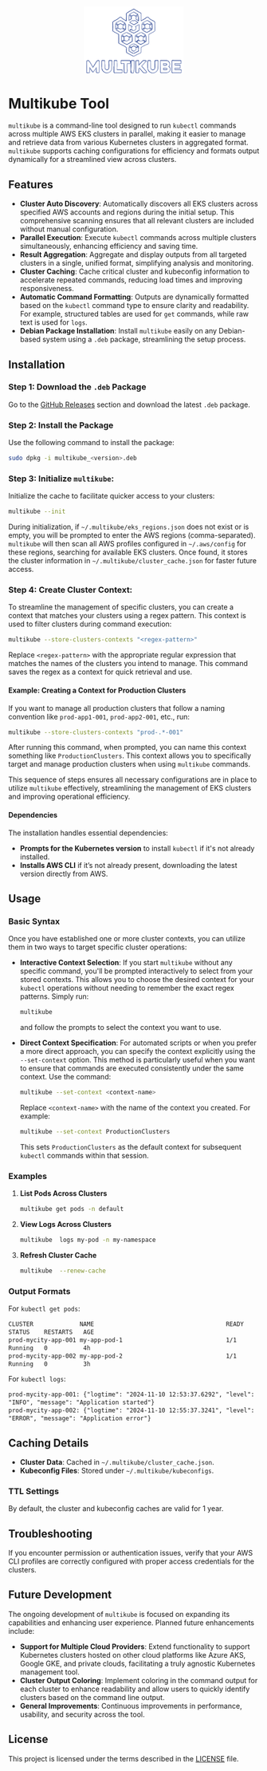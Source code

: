 <p align="center">
  <img src="assets/images/multikube_white.png" width="200">
</p>

# Multikube Tool

`multikube` is a command-line tool designed to run `kubectl` commands across multiple AWS EKS clusters in parallel, making it easier to manage and retrieve data from various Kubernetes clusters in aggregated format. `multikube` supports caching configurations for efficiency and formats output dynamically for a streamlined view across clusters.

## Features

- **Cluster Auto Discovery**: Automatically discovers all EKS clusters across specified AWS accounts and regions during the initial setup. This comprehensive scanning ensures that all relevant clusters are included without manual configuration.
- **Parallel Execution**: Execute `kubectl` commands across multiple clusters simultaneously, enhancing efficiency and saving time.
- **Result Aggregation**: Aggregate and display outputs from all targeted clusters in a single, unified format, simplifying analysis and monitoring.
- **Cluster Caching**: Cache critical cluster and kubeconfig information to accelerate repeated commands, reducing load times and improving responsiveness.
- **Automatic Command Formatting**: Outputs are dynamically formatted based on the `kubectl` command type to ensure clarity and readability. For example, structured tables are used for `get` commands, while raw text is used for `logs`.
- **Debian Package Installation**: Install `multikube` easily on any Debian-based system using a `.deb` package, streamlining the setup process.

## Installation

### Step 1: Download the `.deb` Package

Go to the [GitHub Releases](https://github.com/yourrepo/multikube/releases) section and download the latest `.deb` package.

### Step 2: Install the Package

Use the following command to install the package:
```bash
sudo dpkg -i multikube_<version>.deb
```

### Step 3: Initialize `multikube`:
   Initialize the cache to facilitate quicker access to your clusters:
   ```bash
   multikube --init
   ```
   During initialization, if `~/.multikube/eks_regions.json` does not exist or is empty, you will be prompted to enter the AWS regions (comma-separated). `multikube` will then scan all AWS profiles configured in `~/.aws/config` for these regions, searching for available EKS clusters. Once found, it stores the cluster information in `~/.multikube/cluster_cache.json` for faster future access.

### Step 4: Create Cluster Context:
   To streamline the management of specific clusters, you can create a context that matches your clusters using a regex pattern. This context is used to filter clusters during command execution:
   ```bash
   multikube --store-clusters-contexts "<regex-pattern>"
   ```
   Replace `<regex-pattern>` with the appropriate regular expression that matches the names of the clusters you intend to manage. This command saves the regex as a context for quick retrieval and use.
   
   #### Example: Creating a Context for Production Clusters
   If you want to manage all production clusters that follow a naming convention like `prod-app1-001`, `prod-app2-001`, etc., run:
   ```bash
   multikube --store-clusters-contexts "prod-.*-001"
   ```
   After running this command, when prompted, you can name this context something like `ProductionClusters`. This context allows you to specifically target and manage production clusters when using `multikube` commands.

This sequence of steps ensures all necessary configurations are in place to utilize `multikube` effectively, streamlining the management of EKS clusters and improving operational efficiency.


#### Dependencies

The installation handles essential dependencies:
- **Prompts for the Kubernetes version** to install `kubectl` if it's not already installed.
- **Installs AWS CLI** if it’s not already present, downloading the latest version directly from AWS.
  
## Usage

### Basic Syntax
   Once you have established one or more cluster contexts, you can utilize them in two ways to target specific cluster operations:

   - **Interactive Context Selection**:
     If you start `multikube` without any specific command, you'll be prompted interactively to select from your stored contexts. This allows you to choose the desired context for your `kubectl` operations without needing to remember the exact regex patterns. Simply run:
     ```bash
     multikube
     ```
     and follow the prompts to select the context you want to use.

   - **Direct Context Specification**:
     For automated scripts or when you prefer a more direct approach, you can specify the context explicitly using the `--set-context` option. This method is particularly useful when you want to ensure that commands are executed consistently under the same context. Use the command:
     ```bash
     multikube --set-context <context-name>
     ```
     Replace `<context-name>` with the name of the context you created. For example:
     ```bash
     multikube --set-context ProductionClusters
     ```
     This sets `ProductionClusters` as the default context for subsequent `kubectl` commands within that session.

### Examples

1. **List Pods Across Clusters**
   ```bash
   multikube get pods -n default
   ```

2. **View Logs Across Clusters**
   ```bash
   multikube  logs my-pod -n my-namespace
   ```

3. **Refresh Cluster Cache**
   ```bash
   multikube  --renew-cache
   ```

### Output Formats

For `kubectl get pods`:
```plaintext
CLUSTER             NAME                                     READY   STATUS    RESTARTS   AGE
prod-mycity-app-001 my-app-pod-1                             1/1     Running   0          4h
prod-mycity-app-002 my-app-pod-2                             1/1     Running   0          3h
```

For `kubectl logs`:
```plaintext
prod-mycity-app-001: {"logtime": "2024-11-10 12:53:37.6292", "level": "INFO", "message": "Application started"}
prod-mycity-app-002: {"logtime": "2024-11-10 12:55:37.3241", "level": "ERROR", "message": "Application error"}
```

## Caching Details

- **Cluster Data**: Cached in `~/.multikube/cluster_cache.json`.
- **Kubeconfig Files**: Stored under `~/.multikube/kubeconfigs`.

### TTL Settings

By default, the cluster and kubeconfig caches are valid for 1 year.

## Troubleshooting

If you encounter permission or authentication issues, verify that your AWS CLI profiles are correctly configured with proper access credentials for the clusters.

## Future Development

The ongoing development of `multikube` is focused on expanding its capabilities and enhancing user experience. Planned future enhancements include:

- **Support for Multiple Cloud Providers**: Extend functionality to support Kubernetes clusters hosted on other cloud platforms like Azure AKS, Google GKE, and private clouds, facilitating a truly agnostic Kubernetes management tool.
- **Cluster Output Coloring**: Implement coloring in the command output for each cluster to enhance readability and allow users to quickly identify clusters based on the command line output.
- **General Improvements**: Continuous improvements in performance, usability, and security across the tool.

## License

This project is licensed under the terms described in the [LICENSE](LICENSE) file.